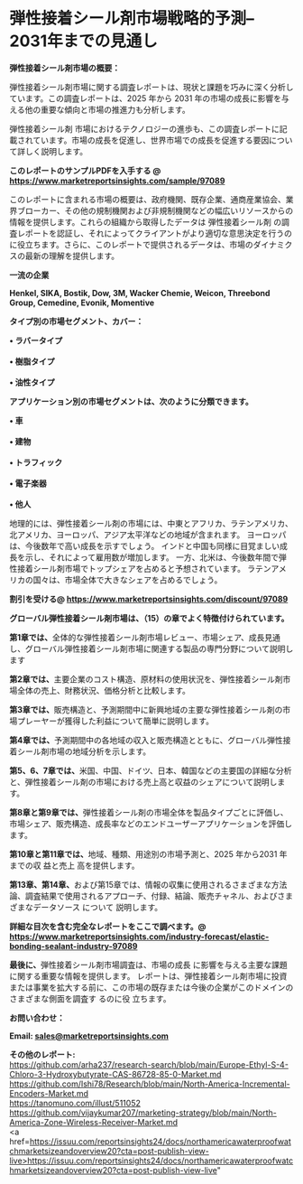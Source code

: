 # 弾性接着シール剤市場戦略的予測– 2031年までの見通し

<strong><b>弾性接着シール剤市場の概要：</b></strong>

弾性接着シール剤市場に関する調査レポートは、現状と課題を巧みに深く分析しています。この調査レポートは、2025 年から 2031 年の市場の成長に影響を与える他の重要な傾向と市場の推進力も分析します。

弾性接着シール剤 市場におけるテクノロジーの進歩も、この調査レポートに記載されています。市場の成長を促進し、世界市場での成長を促進する要因について詳しく説明します。

<strong>このレポートのサンプルPDFを入手する @ <a href=https://www.marketreportsinsights.com/sample/97089>https://www.marketreportsinsights.com/sample/97089</a></strong>

このレポートに含まれる市場の概要は、政府機関、既存企業、通商産業協会、業界ブローカー、その他の規制機関および非規制機関などの幅広いリソースからの情報を提供します。これらの組織から取得したデータは 弾性接着シール剤 の調査レポートを認証し、それによってクライアントがより適切な意思決定を行うのに役立ちます。さらに、このレポートで提供されるデータは、市場のダイナミクスの最新の理解を提供します。

<strong>一流の企業</strong>

<strong><b>Henkel, SIKA, Bostik, Dow, 3M, Wacker Chemie, Weicon, Threebond Group, Cemedine, Evonik, Momentive</b></strong>

<strong><b>タイプ別の市場セグメント、カバー：</b></strong>

<strong>• ラバータイプ<br><br>• 樹脂タイプ<br><br>• 油性タイプ</strong>

<strong><b>アプリケーション別の市場セグメントは、次のように分類できます。</b></strong>

<strong>• 車<br><br>• 建物<br><br>• トラフィック<br><br>• 電子楽器<br><br>• 他人</strong>

 地理的には、弾性接着シール剤の市場には、中東とアフリカ、ラテンアメリカ、北アメリカ、ヨーロッパ、アジア太平洋などの地域が含まれます。 ヨーロッパは、今後数年で高い成長を示すでしょう。 インドと中国も同様に目覚ましい成長を示し、それによって雇用数が増加します。 一方、北米は、今後数年間で弾性接着シール剤市場でトップシェアを占めると予想されています。 ラテンアメリカの国々は、市場全体で大きなシェアを占めるでしょう。

<strong>割引を受ける@ <a href=https://www.marketreportsinsights.com/discount/97089>https://www.marketreportsinsights.com/discount/97089</a></strong>

<strong><b>グローバル弾性接着シール剤市場は、（15）の章でよく特徴付けられています。</b></strong>

<strong><b>第</b></strong><strong><b>1章では、</b></strong>全体的な弾性接着シール剤市場レビュー、市場シェア、成長見通し、グローバル弾性接着シール剤市場に関連する製品の専門分野について説明します

<strong><b>第2章では、</b></strong>主要企業のコスト構造、原材料の使用状況を、弾性接着シール剤市場全体の売上、財務状況、価格分析と比較します。

<strong><b>第3章では、</b></strong>販売構造と、予測期間中に新興地域の主要な弾性接着シール剤の市場プレーヤーが獲得した利益について簡単に説明します。

<strong><b>第4章では、</b></strong>予測期間中の各地域の収入と販売構造とともに、グローバル弾性接着シール剤市場の地域分析を示します。

<strong><b>第5、6、7章では、</b></strong>米国、中国、ドイツ、日本、韓国などの主要国の詳細な分析と、弾性接着シール剤の市場における売上高と収益のシェアについて説明します。

<strong><b>第8章と第9章では、</b></strong>弾性接着シール剤の市場全体を製品タイプごとに評価し、市場シェア、販売構造、成長率などのエンドユーザーアプリケーションを評価します。

<strong><b>第10章と第11章では、</b></strong>地域、種類、用途別の市場予測と、2025 年から2031 年までの収 益と売上 高を提供します。

<strong><b>第13章、第14章、</b></strong>および第15章では、情報の収集に使用されるさまざまな方法論、調査結果で使用されるアプローチ、付録、結論、販売チャネル、およびさまざまなデータソース について 説明します。

<strong>詳細な目次を含む完全なレポートをここで調べます。@ <a href=https://www.marketreportsinsights.com/industry-forecast/elastic-bonding-sealant-industry-97089>https://www.marketreportsinsights.com/industry-forecast/elastic-bonding-sealant-industry-97089</a></strong>

<strong><b>最後に、</b></strong>弾性接着シール剤市場調査は、市場の成長 に影響を</a>与える主要な課題に関する重要な情報を提供します。 レポートは、弾性接着シール剤市場に投資または事業を拡大する前に、この市場の既存または今後の企業がこのドメインのさまざまな側面を調査す るのに役 立ちます。

<strong><b>お問い合わせ：</b></strong>

<strong>Email: </strong><a href=mailto:sales@marketreportsinsights.com><strong>sales@marketreportsinsights.com</strong></a>

<strong>その他のレポート:</strong>
<br>
<a href=https://github.com/arha237/research-search/blob/main/Europe-Ethyl-S-4-Chloro-3-Hydroxybutyrate-CAS-86728-85-0-Market.md>https://github.com/arha237/research-search/blob/main/Europe-Ethyl-S-4-Chloro-3-Hydroxybutyrate-CAS-86728-85-0-Market.md</a>
<br>
<a href=https://github.com/Ishi78/Research/blob/main/North-America-Incremental-Encoders-Market.md>https://github.com/Ishi78/Research/blob/main/North-America-Incremental-Encoders-Market.md</a>
<br>
<a href=https://tanomuno.com/illust/511052>https://tanomuno.com/illust/511052</a>
<br>
<a href=https://github.com/vijaykumar207/marketing-strategy/blob/main/North-America-Zone-Wireless-Receiver-Market.md>https://github.com/vijaykumar207/marketing-strategy/blob/main/North-America-Zone-Wireless-Receiver-Market.md</a>
<br>
<a href=https://issuu.com/reportsinsights24/docs/northamericawaterproofwatchmarketsizeandoverview20?cta=post-publish-view-live>https://issuu.com/reportsinsights24/docs/northamericawaterproofwatchmarketsizeandoverview20?cta=post-publish-view-live</a>"
